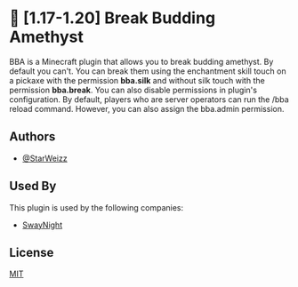 
# 🔮 [1.17-1.20] Break Budding Amethyst

BBA is a Minecraft plugin that allows you to break budding amethyst. By default you can't. You can break them using the enchantment skill touch on a pickaxe with the permission **bba.silk** and without silk touch with the permission **bba.break**.
You can also disable permissions in plugin's configuration. By default, players who are server operators can run the /bba reload command. However, you can also assign the bba.admin permission.

## Authors

- [@StarWeizz](https://www.github.com/StarWeizz)

## Used By

This plugin is used by the following companies:

- [SwayNight](https://swaynight.fr)

## License

[MIT](https://choosealicense.com/licenses/mit/)

